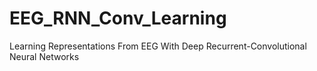 # EEG_RNN_Conv_Learning
Learning Representations From EEG With Deep Recurrent-Convolutional Neural Networks

